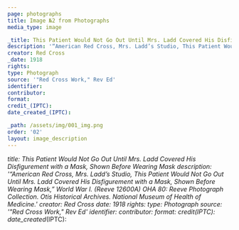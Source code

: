 ```yaml
---
page: photographs
title: Image №2 from Photographs
media_type: image

_title: This Patient Would Not Go Out Until Mrs. Ladd Covered His Disfigurement with a Mask, Shown Before Wearing Mask
description: '“American Red Cross, Mrs. Ladd’s Studio, This Patient Would Not Go Out Until Mrs. Ladd Covered His Disfigurement with a Mask, Shown Before Wearing Mask,” World War I. (Reeve 12600A) OHA 80: Reeve Photograph Collection. Otis Historical Archives. National Museum of Health of Medicine.'
creator: Red Cross
_date: 1918
rights: 
type: Photograph
source: '"Red Cross Work," Rev Ed'
identifier:
contributor:
format:
credit_(IPTC):
date_created_(IPTC):

_path: /assets/img/001_img.png
order: '02'
layout: image_description
---
```


_title: This Patient Would Not Go Out Until Mrs. Ladd Covered His Disfigurement with a Mask, Shown Before Wearing Mask
description: '“American Red Cross, Mrs. Ladd’s Studio, This Patient Would Not Go Out Until Mrs. Ladd Covered His Disfigurement with a Mask, Shown Before Wearing Mask,” World War I. (Reeve 12600A) OHA 80: Reeve Photograph Collection. Otis Historical Archives. National Museum of Health of Medicine.'
creator: Red Cross
_date: 1918
rights: 
type: Photograph
source: '"Red Cross Work," Rev Ed'
identifier:
contributor:
format:
credit_(IPTC):
date_created_(IPTC):
